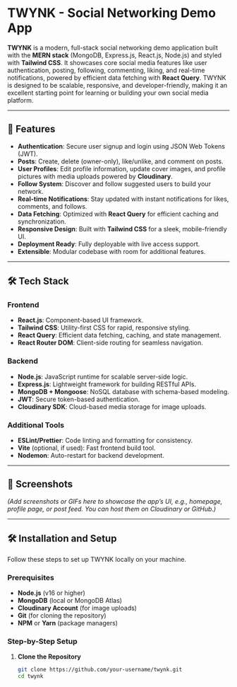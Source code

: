 # TWYNK - Social Networking Demo App

**TWYNK** is a modern, full-stack social networking demo application built with the **MERN stack** (MongoDB, Express.js, React.js, Node.js) and styled with **Tailwind CSS**. It showcases core social media features like user authentication, posting, following, commenting, liking, and real-time notifications, powered by efficient data fetching with **React Query**. TWYNK is designed to be scalable, responsive, and developer-friendly, making it an excellent starting point for learning or building your own social media platform.

---

## 🚀 Features

- **Authentication**: Secure user signup and login using JSON Web Tokens (JWT).
- **Posts**: Create, delete (owner-only), like/unlike, and comment on posts.
- **User Profiles**: Edit profile information, update cover images, and profile pictures with media uploads powered by **Cloudinary**.
- **Follow System**: Discover and follow suggested users to build your network.
- **Real-time Notifications**: Stay updated with instant notifications for likes, comments, and follows.
- **Data Fetching**: Optimized with **React Query** for efficient caching and synchronization.
- **Responsive Design**: Built with **Tailwind CSS** for a sleek, mobile-friendly UI.
- **Deployment Ready**: Fully deployable with live access support.
- **Extensible**: Modular codebase with room for additional features.

---

## 🛠️ Tech Stack

### Frontend
- **React.js**: Component-based UI framework.
- **Tailwind CSS**: Utility-first CSS for rapid, responsive styling.
- **React Query**: Efficient data fetching, caching, and state management.
- **React Router DOM**: Client-side routing for seamless navigation.

### Backend
- **Node.js**: JavaScript runtime for scalable server-side logic.
- **Express.js**: Lightweight framework for building RESTful APIs.
- **MongoDB + Mongoose**: NoSQL database with schema-based modeling.
- **JWT**: Secure token-based authentication.
- **Cloudinary SDK**: Cloud-based media storage for image uploads.

### Additional Tools
- **ESLint/Prettier**: Code linting and formatting for consistency.
- **Vite** (optional, if used): Fast frontend build tool.
- **Nodemon**: Auto-restart for backend development.

---

## 📸 Screenshots

*(Add screenshots or GIFs here to showcase the app’s UI, e.g., homepage, profile page, or post feed. You can host them on Cloudinary or GitHub.)*

---

## 🛠️ Installation and Setup

Follow these steps to set up TWYNK locally on your machine.

### Prerequisites
- **Node.js** (v16 or higher)
- **MongoDB** (local or MongoDB Atlas)
- **Cloudinary Account** (for image uploads)
- **Git** (for cloning the repository)
- **NPM** or **Yarn** (package managers)

### Step-by-Step Setup

1. **Clone the Repository**  
   ```bash
   git clone https://github.com/your-username/twynk.git
   cd twynk
